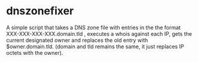 # dnszonefixer
A simple script that takes a DNS zone file with entries in the the format XXX-XXX-XXX-XXX.domain.tld , executes a whois against each IP, gets the current designated owner and replaces the old entry with $owner.domain.tld. (domain and tld remains the same, it just replaces IP octets with the owner).
